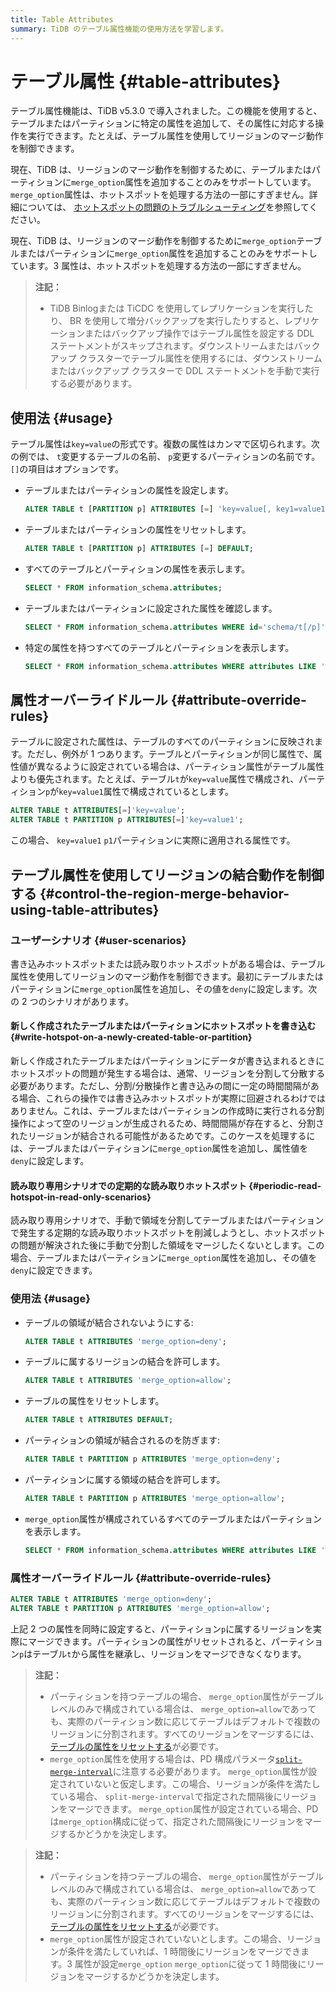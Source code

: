 ```yaml
---
title: Table Attributes
summary: TiDB のテーブル属性機能の使用方法を学習します。
---
```


# テーブル属性 {#table-attributes}

テーブル属性機能は、TiDB v5.3.0 で導入されました。この機能を使用すると、テーブルまたはパーティションに特定の属性を追加して、その属性に対応する操作を実行できます。たとえば、テーブル属性を使用してリージョンのマージ動作を制御できます。

<CustomContent platform="tidb">

現在、TiDB は、リージョンのマージ動作を制御するために、テーブルまたはパーティションに`merge_option`属性を追加することのみをサポートしています。 `merge_option`属性は、ホットスポットを処理する方法の一部にすぎません。詳細については、 [ホットスポットの問題のトラブルシューティング](/troubleshoot-hot-spot-issues.md)を参照してください。

</CustomContent>

<CustomContent platform="tidb-cloud">

現在、TiDB は、リージョンのマージ動作を制御するために`merge_option`テーブルまたはパーティションに`merge_option`属性を追加することのみをサポートしています。3 属性は、ホットスポットを処理する方法の一部にすぎません。

</CustomContent>

> **注記：**
>
> -   TiDB Binlogまたは TiCDC を使用してレプリケーションを実行したり、 BR を使用して増分バックアップを実行したりすると、レプリケーションまたはバックアップ操作ではテーブル属性を設定する DDL ステートメントがスキップされます。ダウンストリームまたはバックアップ クラスターでテーブル属性を使用するには、ダウンストリームまたはバックアップ クラスターで DDL ステートメントを手動で実行する必要があります。

## 使用法 {#usage}

テーブル属性は`key=value`の形式です。複数の属性はカンマで区切られます。次の例では、 `t`変更するテーブルの名前、 `p`変更するパーティションの名前です。 `[]`の項目はオプションです。

-   テーブルまたはパーティションの属性を設定します。

    ```sql
    ALTER TABLE t [PARTITION p] ATTRIBUTES [=] 'key=value[, key1=value1...]';
    ```

-   テーブルまたはパーティションの属性をリセットします。

    ```sql
    ALTER TABLE t [PARTITION p] ATTRIBUTES [=] DEFAULT;
    ```

-   すべてのテーブルとパーティションの属性を表示します。

    ```sql
    SELECT * FROM information_schema.attributes;
    ```

-   テーブルまたはパーティションに設定された属性を確認します。

    ```sql
    SELECT * FROM information_schema.attributes WHERE id='schema/t[/p]';
    ```

-   特定の属性を持つすべてのテーブルとパーティションを表示します。

    ```sql
    SELECT * FROM information_schema.attributes WHERE attributes LIKE '%key%';
    ```

## 属性オーバーライドルール {#attribute-override-rules}

テーブルに設定された属性は、テーブルのすべてのパーティションに反映されます。ただし、例外が 1 つあります。テーブルとパーティションが同じ属性で、属性値が異なるように設定されている場合は、パーティション属性がテーブル属性よりも優先されます。たとえば、テーブル`t`が`key=value`属性で構成され、パーティション`p`が`key=value1`属性で構成されているとします。

```sql
ALTER TABLE t ATTRIBUTES[=]'key=value';
ALTER TABLE t PARTITION p ATTRIBUTES[=]'key=value1';
```

この場合、 `key=value1` `p1`パーティションに実際に適用される属性です。

## テーブル属性を使用してリージョンの結合動作を制御する {#control-the-region-merge-behavior-using-table-attributes}

### ユーザーシナリオ {#user-scenarios}

書き込みホットスポットまたは読み取りホットスポットがある場合は、テーブル属性を使用してリージョンのマージ動作を制御できます。最初にテーブルまたはパーティションに`merge_option`属性を追加し、その値を`deny`に設定します。次の 2 つのシナリオがあります。

#### 新しく作成されたテーブルまたはパーティションにホットスポットを書き込む {#write-hotspot-on-a-newly-created-table-or-partition}

新しく作成されたテーブルまたはパーティションにデータが書き込まれるときにホットスポットの問題が発生する場合は、通常、リージョンを分割して分散する必要があります。ただし、分割/分散操作と書き込みの間に一定の時間間隔がある場合、これらの操作では書き込みホットスポットが実際に回避されるわけではありません。これは、テーブルまたはパーティションの作成時に実行される分割操作によって空のリージョンが生成されるため、時間間隔が存在すると、分割されたリージョンが結合される可能性があるためです。このケースを処理するには、テーブルまたはパーティションに`merge_option`属性を追加し、属性値を`deny`に設定します。

#### 読み取り専用シナリオでの定期的な読み取りホットスポット {#periodic-read-hotspot-in-read-only-scenarios}

読み取り専用シナリオで、手動で領域を分割してテーブルまたはパーティションで発生する定期的な読み取りホットスポットを削減しようとし、ホットスポットの問題が解決された後に手動で分割した領域をマージしたくないとします。この場合、テーブルまたはパーティションに`merge_option`属性を追加し、その値を`deny`に設定できます。

### 使用法 {#usage}

-   テーブルの領域が結合されないようにする:

    ```sql
    ALTER TABLE t ATTRIBUTES 'merge_option=deny';
    ```

-   テーブルに属するリージョンの結合を許可します。

    ```sql
    ALTER TABLE t ATTRIBUTES 'merge_option=allow';
    ```

-   テーブルの属性をリセットします。

    ```sql
    ALTER TABLE t ATTRIBUTES DEFAULT;
    ```

-   パーティションの領域が結合されるのを防ぎます:

    ```sql
    ALTER TABLE t PARTITION p ATTRIBUTES 'merge_option=deny';
    ```

-   パーティションに属する領域の結合を許可します。

    ```sql
    ALTER TABLE t PARTITION p ATTRIBUTES 'merge_option=allow';
    ```

-   `merge_option`属性が構成されているすべてのテーブルまたはパーティションを表示します。

    ```sql
    SELECT * FROM information_schema.attributes WHERE attributes LIKE '%merge_option%';
    ```

### 属性オーバーライドルール {#attribute-override-rules}

```sql
ALTER TABLE t ATTRIBUTES 'merge_option=deny';
ALTER TABLE t PARTITION p ATTRIBUTES 'merge_option=allow';
```

上記 2 つの属性を同時に設定すると、パーティション`p`に属するリージョンを実際にマージできます。パーティションの属性がリセットされると、パーティション`p`はテーブル`t`から属性を継承し、リージョンをマージできなくなります。

<CustomContent platform="tidb">

> **注記：**
>
> -   パーティションを持つテーブルの場合、 `merge_option`属性がテーブル レベルのみで構成されている場合は、 `merge_option=allow`であっても、実際のパーティション数に応じてテーブルはデフォルトで複数のリージョンに分割されます。すべてのリージョンをマージするには、 [テーブルの属性をリセットする](#usage)が必要です。
> -   `merge_option`属性を使用する場合は、PD 構成パラメータ[`split-merge-interval`](/pd-configuration-file.md#split-merge-interval)に注意する必要があります。 `merge_option`属性が設定されていないと仮定します。この場合、リージョンが条件を満たしている場合、 `split-merge-interval`で指定された間隔後にリージョンをマージできます。 `merge_option`属性が設定されている場合、PD は`merge_option`構成に従って、指定された間隔後にリージョンをマージするかどうかを決定します。

</CustomContent>

<CustomContent platform="tidb-cloud">

> **注記：**
>
> -   パーティションを持つテーブルの場合、 `merge_option`属性がテーブル レベルのみで構成されている場合は、 `merge_option=allow`であっても、実際のパーティション数に応じてテーブルはデフォルトで複数のリージョンに分割されます。すべてのリージョンをマージするには、 [テーブルの属性をリセットする](#usage)が必要です。
> -   `merge_option`属性が設定されていないとします。この場合、リージョンが条件を満たしていれば、1 時間後にリージョンをマージできます。3 属性が設定`merge_option` `merge_option`に従って 1 時間後にリージョンをマージするかどうかを決定します。

</CustomContent>

